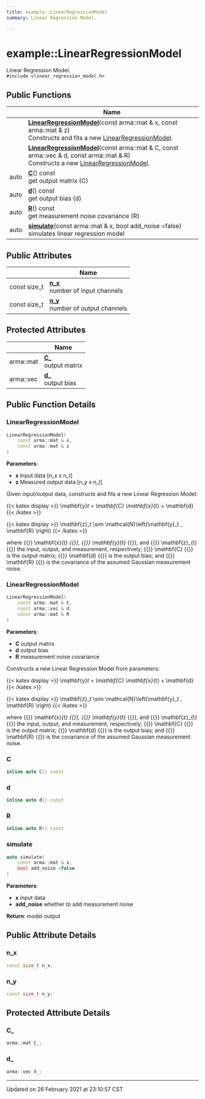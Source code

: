 ```yaml
---
title: example::LinearRegressionModel
summary: Linear Regression Model. 

---
```


# example::LinearRegressionModel



Linear Regression Model. 
<br /> `#include <linear_regression_model.h>`

## Public Functions

|                | Name           |
| -------------- | -------------- |
| | **[LinearRegressionModel](/eg-cpp-library/docs/api/classes/classexample_1_1_linear_regression_model/#function-linearregressionmodel)**(const arma::mat & x, const arma::mat & z)<br>Constructs and fits a new [LinearRegressionModel](/eg-cpp-library/docs/api/classes/classexample_1_1_linear_regression_model/).  |
| | **[LinearRegressionModel](/eg-cpp-library/docs/api/classes/classexample_1_1_linear_regression_model/#function-linearregressionmodel)**(const arma::mat & C, const arma::vec & d, const arma::mat & R)<br>Constructs a new [LinearRegressionModel](/eg-cpp-library/docs/api/classes/classexample_1_1_linear_regression_model/).  |
| auto | **[C](/eg-cpp-library/docs/api/classes/classexample_1_1_linear_regression_model/#function-c)**() const<br>get output matrix (C)  |
| auto | **[d](/eg-cpp-library/docs/api/classes/classexample_1_1_linear_regression_model/#function-d)**() const<br>get output bias (d)  |
| auto | **[R](/eg-cpp-library/docs/api/classes/classexample_1_1_linear_regression_model/#function-r)**() const<br>get measurement noise covariance (R)  |
| auto | **[simulate](/eg-cpp-library/docs/api/classes/classexample_1_1_linear_regression_model/#function-simulate)**(const arma::mat & x, bool add_noise =false)<br>simulates linear regression model  |

## Public Attributes

|                | Name           |
| -------------- | -------------- |
| const size_t | **[n_x](/eg-cpp-library/docs/api/classes/classexample_1_1_linear_regression_model/#variable-n_x)** <br>number of input channels  |
| const size_t | **[n_y](/eg-cpp-library/docs/api/classes/classexample_1_1_linear_regression_model/#variable-n_y)** <br>number of output channels  |

## Protected Attributes

|                | Name           |
| -------------- | -------------- |
| arma::mat | **[C_](/eg-cpp-library/docs/api/classes/classexample_1_1_linear_regression_model/#variable-c_)** <br>output matrix  |
| arma::vec | **[d_](/eg-cpp-library/docs/api/classes/classexample_1_1_linear_regression_model/#variable-d_)** <br>output bias  |

## Public Function Details

### **LinearRegressionModel**

```cpp
LinearRegressionModel(
    const arma::mat & x,
    const arma::mat & z
)
```



**Parameters**:

  * **x** Input data [n_x x n_t] 
  * **z** Measured output data [n_y x n_t] 


Given input/output data, constructs and fits a new Linear Regression Model:

{{< katex display >}} \mathbf{y}_t = \mathbf{C} \mathbf{x}_{t} + \mathbf{d} {{< /katex >}}

{{< katex display >}} \mathbf{z}_t \sim \mathcal{N}\left(\mathbf{y}_t , \mathbf{R} \right) {{< /katex >}}

where {{<katex>}} \mathbf{x}_{t} {{</katex>}}, {{<katex>}} \mathbf{y}_{t} {{</katex>}}, and {{<katex>}} \mathbf{z}_{t} {{</katex>}} the input, output, and measurement, respectively; {{<katex>}} \mathbf{C} {{</katex>}} is the output matrix; {{<katex>}} \mathbf{d} {{</katex>}} is the output bias; and {{<katex>}} \mathbf{R} {{</katex>}} is the covariance of the assumed Gaussian measurement noise.


### **LinearRegressionModel**

```cpp
LinearRegressionModel(
    const arma::mat & C,
    const arma::vec & d,
    const arma::mat & R
)
```



**Parameters**:

  * **C** output matrix 
  * **d** output bias 
  * **R** measurement noise covariance 


Constructs a new Linear Regression Model from parameters:

{{< katex display >}} \mathbf{y}_t = \mathbf{C} \mathbf{x}_{t} + \mathbf{d} {{< /katex >}}

{{< katex display >}} \mathbf{z}_t \sim \mathcal{N}\left(\mathbf{y}_t , \mathbf{R} \right) {{< /katex >}}

where {{<katex>}} \mathbf{x}_{t} {{</katex>}}, {{<katex>}} \mathbf{y}_{t} {{</katex>}}, and {{<katex>}} \mathbf{z}_{t} {{</katex>}} the input, output, and measurement, respectively; {{<katex>}} \mathbf{C} {{</katex>}} is the output matrix; {{<katex>}} \mathbf{d} {{</katex>}} is the output bias; and {{<katex>}} \mathbf{R} {{</katex>}} is the covariance of the assumed Gaussian measurement noise.


### **C**

```cpp
inline auto C() const
```



### **d**

```cpp
inline auto d() const
```



### **R**

```cpp
inline auto R() const
```



### **simulate**

```cpp
auto simulate(
    const arma::mat & x,
    bool add_noise =false
)
```



**Parameters**:

  * **x** input data 
  * **add_noise** whether to add measurement noise


**Return**: model output 

## Public Attribute Details

### **n_x**

```cpp
const size_t n_x;
```



### **n_y**

```cpp
const size_t n_y;
```



## Protected Attribute Details

### **C_**

```cpp
arma::mat C_;
```



### **d_**

```cpp
arma::vec d_;
```



-------------------------------

Updated on 26 February 2021 at 23:10:57 CST
